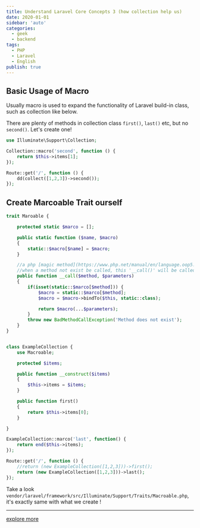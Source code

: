 ```yaml
---
title: Understand Laravel Core Concepts 3 (how collection help us)
date: 2020-01-01
sidebar: 'auto'
categories:
  - geek
  - backend
tags:
  - PHP
  - Laravel
  - English
publish: true
---
```


## Basic Usage of Macro

Usually macro is used to expand the functionality of Laravel build-in class, such as collection like below.

There are plenty of methods in collection class `first()`, `last()` etc, but no `second()`. Let's create one!

```php
use Illuminate\Support\Collection;

Collection::macro('second', function () {
    return $this->items[1];
});

Route::get('/', function () {
    dd(collect([1,2,3])->second());
});
```
## Create Marcoable Trait ourself
```php
trait Maroable {

    protected static $marco = [];

    public static function ($name, $macro)
    {
        static::$macro[$name] = $macro;
    }

    //a php [magic method](https://www.php.net/manual/en/language.oop5.magic.php)
    //when a method not exist be called, this '__call()' will be called
    public function __call($method, $parameters)
    {
        if(isset(static::$marco[$method])) {
            $macro = static::$marco[$method];
            $macro = $macro->bindTo($this, static::class);

            return $macro(...$parameters);
        }
        throw new BadMethodCallException('Method does not exist');
    }
}


class ExampleCollection {
    use Macroable;

    protected $items;

    public function __construct($items)
    {
        $this->items = $items;
    }

    public function first()
    {
        return $this->items[0];
    }

}

ExampleCollection::marco('last', function() {
    return end($this->items);
});

Route::get('/', function () {
    //return (new ExampleCollection([1,2,3]))->first();
    return (new ExampleCollection([1,2,3]))->last();
});
```

Take a look `vendor/laravel/framework/src/Illuminate/Support/Traits/Macroable.php`, it's exactly same with what we create !

---
[explore more](/)